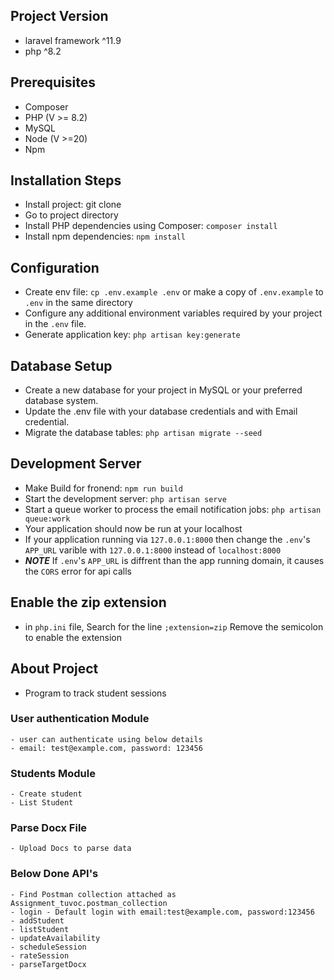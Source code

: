 
## Project Version
- laravel framework ^11.9
- php ^8.2

## Prerequisites
- Composer
- PHP (V >= 8.2)
- MySQL
- Node (V >=20)
- Npm

## Installation Steps
- Install project: git clone 
- Go to project directory
- Install PHP dependencies using Composer: ```composer install```
- Install npm dependencies: ```npm install```

## Configuration
- Create env file: ```cp .env.example .env``` or make a copy of `.env.example` to `.env` in the same directory
- Configure any additional environment variables required by your project in the `.env` file.
- Generate application key: ```php artisan key:generate```

## Database Setup
- Create a new database for your project in MySQL or your preferred database system.
- Update the .env file with your database credentials and with Email credential.
- Migrate the database tables:	```php artisan migrate --seed```

## Development Server
- Make Build for fronend: ```npm run build```
- Start the development server: ```php artisan serve```
- Start a queue worker to process the email notification jobs: ```php artisan queue:work```
- Your application should now be run at your localhost
- If your application running via `127.0.0.1:8000` then change the `.env`'s `APP_URL` varible with `127.0.0.1:8000` instead of `localhost:8000`
- ***NOTE*** If `.env`'s `APP_URL` is diffrent than the app running domain, it causes the `CORS` error for api calls

## Enable the zip extension
-  in `php.ini` file, Search for the line `;extension=zip` Remove the semicolon to enable the extension

## About Project
- Program to track student sessions

### User authentication Module 
	- user can authenticate using below details
	- email: test@example.com, password: 123456

### Students Module
	- Create student
	- List Student

### Parse Docx File
	- Upload Docs to parse data

### Below Done API's 
	- Find Postman collection attached as Assignment_tuvoc.postman_collection
	- login - Default login with email:test@example.com, password:123456
	- addStudent
	- listStudent
	- updateAvailability
	- scheduleSession
	- rateSession
	- parseTargetDocx

